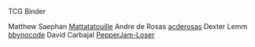 TCG Binder

Matthew Saephan [Mattatatouille](https://github.com/Mattatatouille)
Andre de Rosas [acderosas](https://github.com/acderosas)
Dexter Lemm [bbynocode](https://github.com/bbynoCode)
David Carbajal [PepperJam-Loser](https://github.com/PepperJam-Loser)
